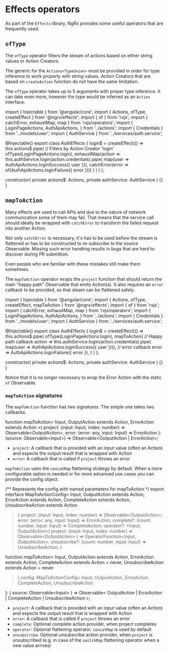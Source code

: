 # Effects operators

As part of the `Effects` library, NgRx provides some useful operators that are frequently
used. 


## `ofType`

The `ofType` operator filters the stream of actions based on either string
values or Action Creators.

The generic for the `Actions<TypeUnion>` must be provided in order for type 
inference to work properly with string values. Action Creators that are based on
`createAction` function do not have the same limitation.

The `ofType` operator takes up to 5 arguments with proper type inference. It can
take even more, however the type would be inferred as an `Action` interface.

<code-example header="auth.effects.ts">
import { Injectable } from '@angular/core';
import { Actions, ofType, createEffect } from '@ngrx/effects';
import { of } from 'rxjs';
import { catchError, exhaustMap, map } from 'rxjs/operators';
import {
  LoginPageActions,
  AuthApiActions,
} from '../actions';
import { Credentials } from '../models/user';
import { AuthService } from '../services/auth.service';

@Injectable()
export class AuthEffects {
  login$ = createEffect(() =>
    this.actions$.pipe(
      // Filters by Action Creator 'login'
      ofType(LoginPageActions.login),
      exhaustMap(action =>
        this.authService.login(action.credentials).pipe(
          map(user => AuthApiActions.loginSuccess({ user })),
          catchError(error => of(AuthApiActions.loginFailure({ error })))
        )
      )
    )
  );

  constructor(
    private actions$: Actions,
    private authService: AuthService
  ) {}
}
</code-example>

## `mapToAction`

Many effects are used to call APIs and due to the nature of network communication 
some of them may fail. That means that the service call should ideally be wrapped
with `catchError` to transform the failed request into another Action.

Not only `catchError` is necessary, it's has to be used before the stream is 
flattened or has to be constructed to re-subscribe to the source Observable.
Missing such error handling results in bugs that are hard to discover during PR 
submittion.

Even people who are familiar with these mistakes still make them sometimes.

The `mapToAction` operator wraps the `project` function that should return the main
"happy path" Observable that emits Action(s). It also requires an `error` callback
to be provided, so that steam can be flattened safely.

<code-example header="auth.effects.ts">
import { Injectable } from '@angular/core';
import { Actions, ofType, createEffect, mapToAction } from '@ngrx/effects';
import { of } from 'rxjs';
import { catchError, exhaustMap, map } from 'rxjs/operators';
import {
  LoginPageActions,
  AuthApiActions,
} from '../actions';
import { Credentials } from '../models/user';
import { AuthService } from '../services/auth.service';

@Injectable()
export class AuthEffects {
  login$ = createEffect(() =>
    this.actions$.pipe(
      ofType(LoginPageActions.login),
      mapToAction(
        // Happy path callback
        action => this.authService.login(action.credentials).pipe(
            map(user => AuthApiActions.loginSuccess({ user }))),
        // error callback
        error => AuthApiActions.loginFailure({ error }),
      )
    )
  );

  constructor(
    private actions$: Actions,
    private authService: AuthService
  ) {}
}
</code-example>

Notice that it is no longer necessary to wrap the Error Action with the static `of`
Observable.

### `mapToAction` signatures
The `mapToAction` function has two signatures. The simple one takes two callbacks.

<code-example header="mapToAction with two callbacks">
function mapToAction<
  Input,
  OutputAction extends Action,
  ErrorAction extends Action
>(
  project: (input: Input, index: number) => Observable&#60;OutputAction&#62;,
  error: (error: any, input: Input) => ErrorAction
): (source: Observable&#60;Input&#62;) => Observable&#60;OutputAction | ErrorAction&#62;;
</code-example>

- `project`: A callback that is provided with an input value (often an Action) and 
expects the output result that is wrapped with Action
- `error`: A callback that is called if `project` throws an error

`mapToAction` uses the `concatMap` flattening strategy by default. When a more 
configurable option is needed or for more advanced use cases you can provide 
the config object.

<code-example header="mapToAction with config">

/** Represents the config with named parameters for mapToAction */
export interface MapToActionConfig<
  Input,
  OutputAction extends Action,
  ErrorAction extends Action,
  CompleteAction extends Action,
  UnsubscribeAction extends Action
> {
  project: (input: Input, index: number) => Observable&#60;OutputAction&#62;;
  error: (error: any, input: Input) => ErrorAction;
  complete?: (count: number, input: Input) => CompleteAction;
  operator?: &#60;Input, OutputAction&#62;(
    project: (input: Input, index: number) => Observable&#60;OutputAction&#62;
  ) => OperatorFunction&#60;Input, OutputAction&#62;;
  unsubscribe?: (count: number, input: Input) => UnsubscribeAction;
}

function mapToAction<
  Input,
  OutputAction extends Action,
  ErrorAction extends Action,
  CompleteAction extends Action = never,
  UnsubscribeAction extends Action = never
>(
  config: MapToActionConfig<
    Input,
    OutputAction,
    ErrorAction,
    CompleteAction,
    UnsubscribeAction
  >
): (
  source: Observable&#60;Input&#62;
) => Observable&#60;
  OutputAction | ErrorAction | CompleteAction | UnsubscribeAction
&#62;;
</code-example>

- `project`: A callback that is provided with an input value (often an Action) and 
expects the output result that is wrapped with Action
- `error`: A callback that is called if `project` throws an error
- `complete`: Optional complete action provider, when project completes
- `operator`: Optional flattening operator. `concatMap` is used by default
- `unsubscribe`: Optional unsubscribe action provider, when `project` is unsubscribed 
(e.g. in case of the `switchMap` flattening operator when a new value arrives)

